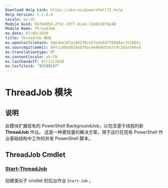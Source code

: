 ```yaml
---
Download Help Link: https://aka.ms/powershell71-help
Help Version: 7.1.0.0
Locale: en-US
Module Guid: 0e7b895d-2fec-43f7-8cae-11e8d16f6e40
Module Name: ThreadJob
ms.date: 07/09/2019
title: ThreadJob 模块
ms.openlocfilehash: 4a6abe107ac041f0ce5fa3e5d776bb0ac352685c
ms.sourcegitcommit: 84fcc90bd018ab76ac4e964d53e7c9c2b5a7b6c6
ms.translationtype: MT
ms.contentlocale: zh-CN
ms.lasthandoff: 07/23/2020
ms.locfileid: "93199147"
---
```

# ThreadJob 模块

## 说明
此模块扩展现有的 PowerShell BackgroundJob，以包含基于线程的新 **ThreadJob** 作业。 这是一种更轻量的解决方案，用于运行在现有 PowerShell 作业基础结构中工作的并发 PowerShell 脚本。

## ThreadJob Cmdlet

### [Start-ThreadJob](Start-ThreadJob.md)
创建类似于 cmdlet 的后台作业 `Start-Job` 。
